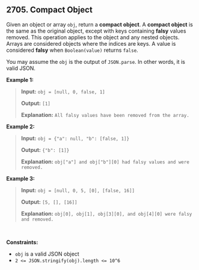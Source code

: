 ## 2705. Compact Object

Given an object or array `obj`, return a **compact object**. A **compact object** is the same as the original object, except with keys containing **falsy** values removed. This operation applies to the object and any nested objects. Arrays are considered objects where the indices are keys. A value is considered **falsy** when `Boolean(value)` returns `false`.

You may assume the `obj` is the output of `JSON.parse`. In other words, it is valid JSON.

**Example 1:**

> **Input:** `obj = [null, 0, false, 1]`
>
> **Output:** `[1]`
>
> **Explanation:** `All falsy values have been removed from the array.`

**Example 2:**

> **Input:** `obj = {"a": null, "b": [false, 1]}`
>
> **Output:** `{"b": [1]}`
>
> **Explanation:** `obj["a"] and obj["b"][0] had falsy values and were removed.`

**Example 3:**

> **Input:** `obj = [null, 0, 5, [0], [false, 16]]`
>
> **Output:** `[5, [], [16]]`
>
> **Explanation:** `obj[0], obj[1], obj[3][0], and obj[4][0] were falsy and removed.`

<br>

**Constraints:**

- `obj` is a valid JSON object
- `2 <= JSON.stringify(obj).length <= 10^6`
